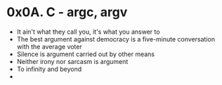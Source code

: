 # 0x0A. C - argc, argv

- It ain't what they call you, it's what you answer to
- The best argument against democracy is a five-minute conversation with the average voter
- Silence is argument carried out by other means
- Neither irony nor sarcasm is argument
- To infinity and beyond
- 
